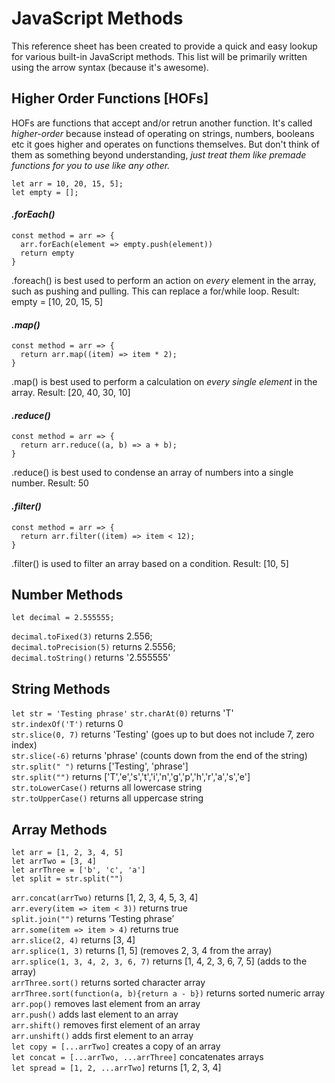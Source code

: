 # JavaScript Methods
This reference sheet has been created to provide a quick and easy lookup for various built-in JavaScript methods. This list will be primarily written using the arrow syntax (because it's awesome).

## Higher Order Functions [HOFs]
HOFs are functions that accept and/or retrun another function. It's called *higher-order* because instead of operating on strings, numbers, booleans etc it goes higher and operates on functions themselves. But don't think of them as something beyond understanding, *just treat them like premade functions for you to use like any other.*

```
let arr = 10, 20, 15, 5];
let empty = [];
```
#### *.forEach()*
```
const method = arr => {
  arr.forEach(element => empty.push(element))
  return empty
}
```
.foreach() is best used to perform an action on *every* element in the array, such as pushing and pulling. This can replace a for/while loop. Result: empty = [10, 20, 15, 5]

#### *.map()*
```
const method = arr => {
  return arr.map((item) => item * 2);
}
```
.map() is best used to perform a calculation on *every single element* in the array. Result: [20, 40, 30, 10]

#### *.reduce()*
```
const method = arr => {
  return arr.reduce((a, b) => a + b);
}
```
.reduce() is best used to condense an array of numbers into a single number. Result: 50

#### *.filter()*
```
const method = arr => {
  return arr.filter((item) => item < 12);
}
```
.filter() is used to filter an array based on a condition. Result: [10, 5]


## Number Methods

```let decimal = 2.555555;```

```decimal.toFixed(3)```      returns 2.556; <br>
```decimal.toPrecision(5)```  returns 2.5556; <br>
```decimal.toString()```      returns '2.555555' <br>

## String Methods

```let str = 'Testing phrase'```
```str.charAt(0)``` returns 'T'<br>
```str.indexOf('T')``` returns 0<br>
```str.slice(0, 7)``` returns 'Testing' (goes up to but does not include 7, zero index)<br>
```str.slice(-6)``` returns 'phrase' (counts down from the end of the string)<br>
```str.split(" ")``` returns ['Testing', 'phrase']<br>
```str.split("")``` returns ['T','e','s','t','i','n','g','p','h','r','a','s','e']<br>
```str.toLowerCase()``` returns all lowercase string<br>
```str.toUpperCase()``` returns all uppercase string<br>

## Array Methods
```let arr = [1, 2, 3, 4, 5]```<br>
```let arrTwo = [3, 4]```<br>
```let arrThree = ['b', 'c', 'a']```<br>
```let split = str.split("")```<br>

```arr.concat(arrTwo)``` returns [1, 2, 3, 4, 5, 3, 4]<br>
```arr.every(item => item < 3))``` returns  true <br>
```split.join("")``` returns ‘Testing phrase’<br>
```arr.some(item => item > 4)``` returns true<br>
```arr.slice(2, 4)``` returns [3, 4]<br>
```arr.splice(1, 3)``` returns [1, 5] (removes 2, 3, 4 from the array)<br>
```arr.splice(1, 3, 4, 2, 3, 6, 7)``` returns [1, 4, 2, 3, 6, 7, 5] (adds to the array)<br>
```arrThree.sort()``` returns sorted character array<br>
```arrThree.sort(function(a, b){return a - b})``` returns sorted numeric array<br>
```arr.pop()``` removes last element from an array<br>
```arr.push()``` adds last element to an array<br>
```arr.shift()``` removes first element of an array<br>
```arr.unshift()``` adds first element to an array<br>
```let copy = [...arrTwo]``` creates a copy of an array<br>
```let concat = [...arrTwo, ...arrThree]``` concatenates arrays<br>
```let spread = [1, 2, ...arrTwo]``` returns [1, 2, 3, 4]<br>

